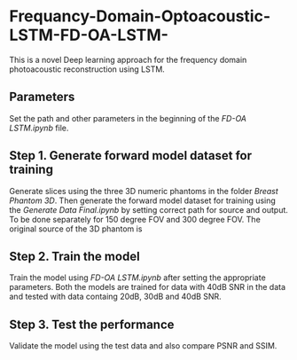 # Frequancy-Domain-Optoacoustic-LSTM-FD-OA-LSTM-
This is a novel Deep learning approach for the frequency domain photoacoustic reconstruction using LSTM.

## Parameters
Set the path and other parameters in the beginning of the _FD-OA LSTM.ipynb_ file.

## Step 1. Generate forward model dataset for training
Generate slices using the three 3D numeric phantoms in the folder _Breast Phantom 3D_. Then generate the forward model dataset for training using the _Generate Data Final.ipynb_ by setting correct path for source and output. To be done separately for 150 degree FOV and 300 degree FOV. The original source of the 3D phantom is 

## Step 2. Train the model
Train the model using _FD-OA LSTM.ipynb_ after setting the appropriate parameters. Both the models are trained for data with 40dB SNR in the data and tested with data containg 20dB, 30dB and 40dB SNR.

## Step 3. Test the performance
Validate the model using the test data and also compare PSNR and SSIM.
